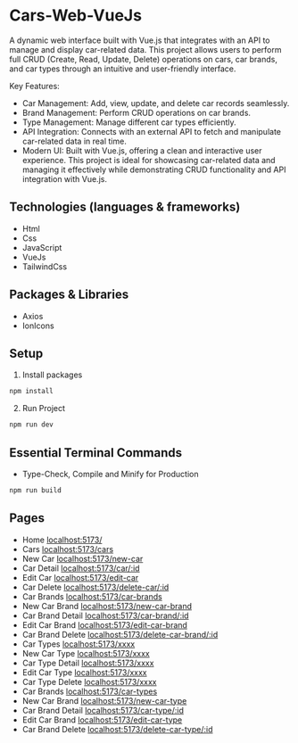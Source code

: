 # Cars-Web-VueJs

A dynamic web interface built with Vue.js that integrates with an API to manage and display car-related data. This project allows users to perform full CRUD (Create, Read, Update, Delete) operations on cars, car brands, and car types through an intuitive and user-friendly interface.

Key Features:
- Car Management: Add, view, update, and delete car records seamlessly.
- Brand Management: Perform CRUD operations on car brands.
- Type Management: Manage different car types efficiently.
- API Integration: Connects with an external API to fetch and manipulate car-related data in real time.
- Modern UI: Built with Vue.js, offering a clean and interactive user experience.
This project is ideal for showcasing car-related data and managing it effectively while demonstrating CRUD functionality and API integration with Vue.js.

## Technologies (languages & frameworks)

- Html
- Css
- JavaScript
- VueJs
- TailwindCss

## Packages & Libraries

- Axios
- IonIcons

## Setup

1. Install packages

```sh
npm install
```

2. Run Project

```sh
npm run dev
```

## Essential Terminal Commands

- Type-Check, Compile and Minify for Production

```sh
npm run build
```

## Pages

- Home [localhost:5173/](http://localhost:5173/)
- Cars [localhost:5173/cars](http://localhost:5173/cars)
- New Car [localhost:5173/new-car](http://localhost:5173/new-car)
- Car Detail [localhost:5173/car/:id](http://localhost:5173/car/:id)
- Edit Car [localhost:5173/edit-car](http://localhost:5173/edit-car)
- Car Delete [localhost:5173/delete-car/:id](http://localhost:5173/delete-car/:id)
- Car Brands [localhost:5173/car-brands](http://localhost:5173/car-brands)
- New Car Brand [localhost:5173/new-car-brand](http://localhost:5173/new-car-brand)
- Car Brand Detail [localhost:5173/car-brand/:id](http://localhost:5173/car-brand/:id)
- Edit Car Brand [localhost:5173/edit-car-brand](http://localhost:5173/edit-car-brand)
- Car Brand Delete [localhost:5173/delete-car-brand/:id](http://localhost:5173/delete-car-brand/:id)
- Car Types [localhost:5173/xxxx](http://localhost:5173/xxxx)
- New Car Type [localhost:5173/xxxx](http://localhost:5173/xxxx)
- Car Type Detail [localhost:5173/xxxx](http://localhost:5173/xxxx)
- Edit Car Type [localhost:5173/xxxx](http://localhost:5173/xxxx)
- Car Type Delete [localhost:5173/xxxx](http://localhost:5173/xxxx)
- Car Brands [localhost:5173/car-types](http://localhost:5173/car-types)
- New Car Brand [localhost:5173/new-car-type](http://localhost:5173/new-car-type)
- Car Brand Detail [localhost:5173/car-type/:id](http://localhost:5173/car-type/:id)
- Edit Car Brand [localhost:5173/edit-car-type](http://localhost:5173/edit-car-type)
- Car Brand Delete [localhost:5173/delete-car-type/:id](http://localhost:5173/delete-car-type/:id)
